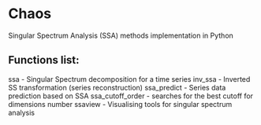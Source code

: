 # Chaos

Singular Spectrum Analysis (SSA) methods implementation in Python

## Functions list:

ssa - Singular Spectrum decomposition for a time series
inv_ssa - Inverted SS transformation (series reconstruction)
ssa_predict - Series data prediction based on SSA
ssa_cutoff_order - searches for the best cutoff for dimensions number
ssaview - Visualising tools for singular spectrum analysis
